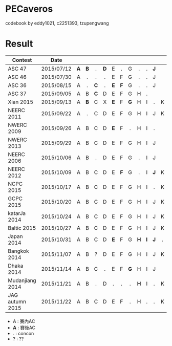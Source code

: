 PECaveros
=========

codebook by eddy1021, c2251393, tzupengwang


# Result

| Contest        | Date          |   |   |   |   |   |   |   |   |   |   |   |   |   |
| -------------- |:-------------:|:-:|:-:|:-:|:-:|:-:|:-:|:-:|:-:|:-:|:-:|:-:|:-:|:-:|
| ASC 47         | 2015/07/12    | **A** | **B** | . | **D** | E | . | G | . | . | **J** |
| ASC 46         | 2015/07/30    | A | . | . | . | E | F | G | . | . | J |
| ASC 36         | 2015/08/15    | A | . | **C** | . | **E** | **F** | G | . | . | J |
| ASC 37         | 2015/09/05    | A | B | **C** | D | E | F | G | H | . |
| Xian 2015      | 2015/09/13    | A | **B** | C | X | **E** | F | **G** | H | I | . | K |
| NEERC 2011     | 2015/09/22    | A | . | C | D | E | F | G | H | I | J | K |
| NWERC 2009     | 2015/09/26    | A | B | C | D | **E** | F | . | H | I | . |
| NWERC 2013     | 2015/09/29    | A | B | C | D | E | F | G | H | I | J |
| NEERC 2006     | 2015/10/06    | A | B | . | D | E | F | G | . | I | J |
| NEERC 2012     | 2015/10/09    | A | B | C | D | E | **F** | G | . | I | **J** | K | **L** |
| NCPC 2015      | 2015/10/17    | A | B | C | D | E | F | G | H | I | . | K |   |
| GCPC 2015      | 2015/10/20    | A | B | C | D | E | F | G | H | I | J | K | . | M |
| katarJa 2014   | 2015/10/24    | A | B | C | D | E | F | G | H | I | J | K | 
| Baltic 2015    | 2015/10/27    | A | B | C | D | E | F | G | H | I | J | K | L |
| Japan 2014     | 2015/10/31    | A | B | C | D | **E** | F | G | **H** | **I** | **J** | . |  |
| Bangkok 2014   | 2015/11/07    | A | B | ? | D | E | F | G | H | I | J | K | L |
| Dhaka 2014     | 2015/11/14    | A | B | C | . | E | F | **G** | H | I | J |   |   |
| Mudanjiang 2014| 2015/11/21    | A | B | . | D | . | . | . | **H** | I | . | K |   |
| JAG autumn 2015| 2015/11/22    | A | B | C | D | E | F | . | H | . | . | K |   |

- A : 賽內AC  
- **A** : 賽後AC  
- . : concon
- ? : ??
